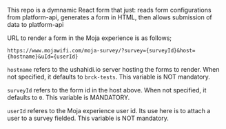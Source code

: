  This repo is a dymnamic React form that just:
 reads form configurations from platform-api, 
 generates a form in HTML,
 then allows submission of data to platform-api

URL to render a form in the Moja experience is as follows;

`https://www.mojawifi.com/moja-survey/?survey={surveyId}&host={hostname}&uId={userId}`

`hostname` refers to the ushahidi.io server hosting the forms to render. When not specified, it defaults to `brck-tests`. This variable is NOT mandatory.

`surveyId` refers to the form id in the host above.  When not specified, it defaults to `0`. This variable is MANDATORY.

`userId` referes to the Moja experience user id. Its use here is to attach a user to a survey fielded. This variable is NOT mandatory.
